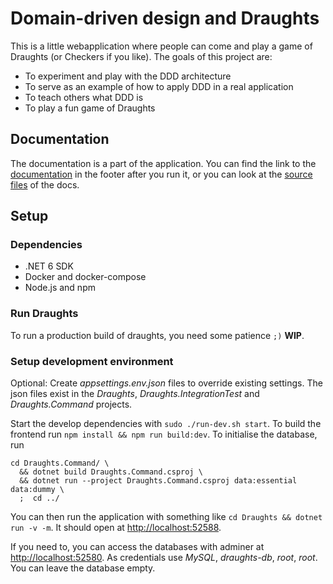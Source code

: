 Domain-driven design and Draughts
==================================
This is a little webapplication where people can come and play a game of Draughts (or Checkers if
you like).
The goals of this project are:
- To experiment and play with the DDD architecture
- To serve as an example of how to apply DDD in a real application
- To teach others what DDD is
- To play a fun game of Draughts


Documentation
--------------
The documentation is a part of the application. You can find the link to the
[documentation](http://localhost:52588/documentation) in the footer after you run it, or you can
look at the [source files](/Draughts/Application/Documentation/Views) of the docs.


Setup
------
### Dependencies
- .NET 6 SDK
- Docker and docker-compose
- Node.js and npm

### Run Draughts
To run a production build of draughts, you need some patience `;)` __WIP__.

### Setup development environment
Optional: Create _appsettings.env.json_ files to override existing settings.
The json files exist in the _Draughts_, _Draughts.IntegrationTest_ and _Draughts.Command_ projects.

Start the develop dependencies with `sudo ./run-dev.sh start`.
To build the frontend run `npm install && npm run build:dev`.
To initialise the database, run
```
cd Draughts.Command/ \
  && dotnet build Draughts.Command.csproj \
  && dotnet run --project Draughts.Command.csproj data:essential data:dummy \
  ;  cd ../
```

You can then run the application with something like `cd Draughts && dotnet run -v -m`. It should
open at <http://localhost:52588>.

If you need to, you can access the databases with adminer at
[http://localhost:52580](http://localhost:52580/?server=draughts-db&username=root).
As credentials use _MySQL_, _draughts-db_, _root_, _root_. You can leave the database empty.
